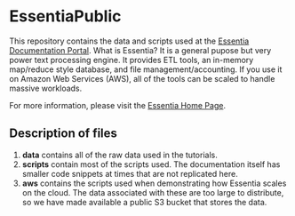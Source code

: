 # EssentiaPublic

This repository contains the data and scripts used at the [Essentia Documentation Portal](http://www.auriq.net/documentation/).
What is Essentia? It is a general pupose but very power text processing engine.  It provides ETL tools, an in-memory map/reduce style database, and file management/accounting.  If you use it on Amazon Web Services (AWS), all of the tools can be scaled to handle massive workloads.

For more information, please visit the [Essentia Home Page](http://www.auriq.net).

## Description of files


1. **data** contains all of the raw data used in the tutorials.
2. **scripts** contain most of the scripts used. The documentation itself has smaller code snippets at times that are not replicated here.
3. **aws** contains the scripts used when demonstrating how Essentia scales on the cloud.  The data associated with these are too large to distribute, so we have made available a public S3 bucket that stores the data.

